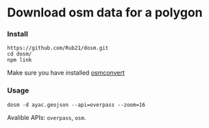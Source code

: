 # Download osm data for a polygon

### Install
```
https://github.com/Rub21/dosm.git
cd dosm/
npm link
```

Make sure you have installed [osmconvert](https://wiki.openstreetmap.org/wiki/Osmconvert)

### Usage

```
dosm -d ayac.geojson --api=overpass --zoom=16
```

Avalible APIs: `overpass`, `osm`.